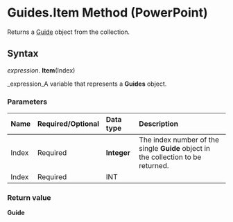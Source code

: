 
# Guides.Item Method (PowerPoint)

Returns a  [Guide](022d5d3f-d840-2699-bcff-6b0b530034fd.md) object from the collection.


## Syntax

 _expression_. **Item**(Index)

 _expression_A variable that represents a  **Guides** object.


### Parameters



|**Name**|**Required/Optional**|**Data type**|**Description**|
|:-----|:-----|:-----|:-----|
|Index|Required| **Integer**|The index number of the single  **Guide** object in the collection to be returned.|
|Index|Required|INT||

### Return value

 **Guide**

